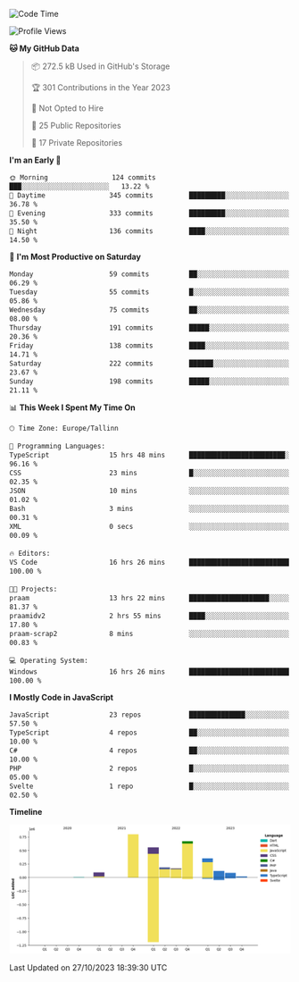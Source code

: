 <!--START_SECTION:waka-->
![Code Time](http://img.shields.io/badge/Code%20Time-436%20hrs%2039%20mins-blue)

![Profile Views](http://img.shields.io/badge/Profile%20Views-1-blue)

**🐱 My GitHub Data** 

> 📦 272.5 kB Used in GitHub's Storage 
 > 
> 🏆 301 Contributions in the Year 2023
 > 
> 🚫 Not Opted to Hire
 > 
> 📜 25 Public Repositories 
 > 
> 🔑 17 Private Repositories 
 > 
**I'm an Early 🐤** 

```text
🌞 Morning                124 commits         ███░░░░░░░░░░░░░░░░░░░░░░   13.22 % 
🌆 Daytime                345 commits         █████████░░░░░░░░░░░░░░░░   36.78 % 
🌃 Evening                333 commits         █████████░░░░░░░░░░░░░░░░   35.50 % 
🌙 Night                  136 commits         ████░░░░░░░░░░░░░░░░░░░░░   14.50 % 
```
📅 **I'm Most Productive on Saturday** 

```text
Monday                   59 commits          ██░░░░░░░░░░░░░░░░░░░░░░░   06.29 % 
Tuesday                  55 commits          █░░░░░░░░░░░░░░░░░░░░░░░░   05.86 % 
Wednesday                75 commits          ██░░░░░░░░░░░░░░░░░░░░░░░   08.00 % 
Thursday                 191 commits         █████░░░░░░░░░░░░░░░░░░░░   20.36 % 
Friday                   138 commits         ████░░░░░░░░░░░░░░░░░░░░░   14.71 % 
Saturday                 222 commits         ██████░░░░░░░░░░░░░░░░░░░   23.67 % 
Sunday                   198 commits         █████░░░░░░░░░░░░░░░░░░░░   21.11 % 
```


📊 **This Week I Spent My Time On** 

```text
🕑︎ Time Zone: Europe/Tallinn

💬 Programming Languages: 
TypeScript               15 hrs 48 mins      ████████████████████████░   96.16 % 
CSS                      23 mins             █░░░░░░░░░░░░░░░░░░░░░░░░   02.35 % 
JSON                     10 mins             ░░░░░░░░░░░░░░░░░░░░░░░░░   01.02 % 
Bash                     3 mins              ░░░░░░░░░░░░░░░░░░░░░░░░░   00.31 % 
XML                      0 secs              ░░░░░░░░░░░░░░░░░░░░░░░░░   00.09 % 

🔥 Editors: 
VS Code                  16 hrs 26 mins      █████████████████████████   100.00 % 

🐱‍💻 Projects: 
praam                    13 hrs 22 mins      ████████████████████░░░░░   81.37 % 
praamidv2                2 hrs 55 mins       ████░░░░░░░░░░░░░░░░░░░░░   17.80 % 
praam-scrap2             8 mins              ░░░░░░░░░░░░░░░░░░░░░░░░░   00.83 % 

💻 Operating System: 
Windows                  16 hrs 26 mins      █████████████████████████   100.00 % 
```

**I Mostly Code in JavaScript** 

```text
JavaScript               23 repos            ██████████████░░░░░░░░░░░   57.50 % 
TypeScript               4 repos             ██░░░░░░░░░░░░░░░░░░░░░░░   10.00 % 
C#                       4 repos             ██░░░░░░░░░░░░░░░░░░░░░░░   10.00 % 
PHP                      2 repos             █░░░░░░░░░░░░░░░░░░░░░░░░   05.00 % 
Svelte                   1 repo              █░░░░░░░░░░░░░░░░░░░░░░░░   02.50 % 
```



**Timeline**

![Lines of Code chart](https://raw.githubusercontent.com/Piilu/Piilu/main/assets/bar_graph.png)


 Last Updated on 27/10/2023 18:39:30 UTC
<!--END_SECTION:waka-->